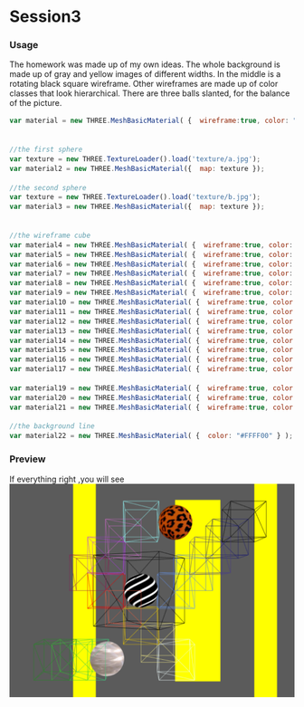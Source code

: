 Session3
========
### Usage ###

The homework was made up of my own ideas. The whole background is made up of gray and yellow images of different widths. In the middle is a rotating black square wireframe. Other wireframes are made up of color classes that look hierarchical. There are three balls slanted, for the balance of the picture.

```javascript
var material = new THREE.MeshBasicMaterial( {  wireframe:true, color: "#000000" } );


//the first sphere
var texture = new THREE.TextureLoader().load('texture/a.jpg');
var material2 = new THREE.MeshBasicMaterial({  map: texture });

//the second sphere
var texture = new THREE.TextureLoader().load('texture/b.jpg');
var material3 = new THREE.MeshBasicMaterial({  map: texture });


//the wireframe cube
var material4 = new THREE.MeshBasicMaterial( {  wireframe:true, color: "#F0FFFF" } );
var material5 = new THREE.MeshBasicMaterial( {  wireframe:true, color: "#EEE685" } );
var material6 = new THREE.MeshBasicMaterial( {  wireframe:true, color: "#EEC900" } );
var material7 = new THREE.MeshBasicMaterial( {  wireframe:true, color: "#EE5C42" } );
var material8 = new THREE.MeshBasicMaterial( {  wireframe:true, color: "#EE0000" } );
var material9 = new THREE.MeshBasicMaterial( {  wireframe:true, color: "#8B2252" } );
var material10 = new THREE.MeshBasicMaterial( {  wireframe:true, color: "#B23AEE" } );
var material11 = new THREE.MeshBasicMaterial( {  wireframe:true, color: "#CD69C9" } );
var material12 = new THREE.MeshBasicMaterial( {  wireframe:true, color: "#97FFFF" } );
var material13 = new THREE.MeshBasicMaterial( {  wireframe:true, color: "#6495ED" } );
var material14 = new THREE.MeshBasicMaterial( {  wireframe:true, color: "#436EEE" } );
var material15 = new THREE.MeshBasicMaterial( {  wireframe:true, color: "#473C8B" } );
var material16 = new THREE.MeshBasicMaterial( {  wireframe:true, color: "#191970" } );
var material17 = new THREE.MeshBasicMaterial( {  wireframe:true, color: "#000000" } );

var material19 = new THREE.MeshBasicMaterial( {  wireframe:true, color: "#43CD80" } );
var material20 = new THREE.MeshBasicMaterial( {  wireframe:true, color: "#32CD32" } );
var material21 = new THREE.MeshBasicMaterial( {  wireframe:true, color: "#228B22" } );

//the background line
var material22 = new THREE.MeshBasicMaterial( {  color: "#FFFF00" } );

```

### Preview ###
If everything right ,you will see
![image](https://github.com/845558128/DAT505_GitHub/blob/master/images/3.png)
